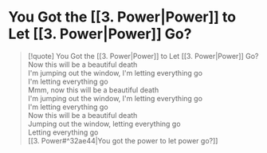 # You Got the [[3. Power|Power]] to Let [[3. Power|Power]] Go?

> [!quote] You Got the [[3. Power|Power]] to Let [[3. Power|Power]] Go?
Now this will be a beautiful death  
I'm jumping out the window, I'm letting everything go  
I'm letting everything go  
Mmm, now this will be a beautiful death  
I'm jumping out the window, I'm letting everything go  
I'm letting everything go  
Now this will be a beautiful death  
Jumping out the window, letting everything go  
Letting everything go  
[[3. Power#^32ae44|You got the power to let power go?]]
